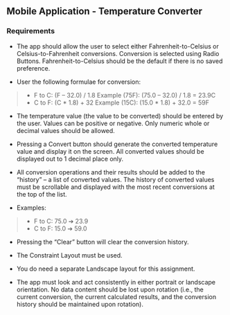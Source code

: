 ## Mobile Application  - Temperature Converter

### Requirements

* The app should allow the user to select either Fahrenheit-to-Celsius or Celsius-to-Fahrenheit conversions. Conversion is selected using Radio Buttons. Fahrenheit-to-Celsius should be the default if there is no saved preference.

* User the following formulae for conversion:
> - F to C: (F – 32.0) / 1.8 Example (75F): (75.0 – 32.0) / 1.8 = 23.9C
> - C to F: (C * 1.8) + 32 Example (15C): (15.0 * 1.8) + 32.0 = 59F

* The temperature value (the value to be converted) should be entered by the user. Values can be positive or negative. Only numeric whole or decimal values should be allowed.

* Pressing a Convert button should generate the converted temperature value and display it on the screen. All converted values should be displayed out to 1 decimal place only.

* All conversion operations and their results should be added to the “history” – a list of converted values. The history of converted values must be scrollable and displayed with the most recent conversions at the top of the list.

* Examples:
> - F to C: 75.0 ➔ 23.9
> - C to F: 15.0 ➔ 59.0

* Pressing the “Clear” button will clear the conversion history.

* The Constraint Layout must be used.

* You do need a separate Landscape layout for this assignment.

* The app must look and act consistently in either portrait or landscape orientation. No data content should be lost upon rotation (i.e., the current conversion, the current calculated results, and the conversion history should be maintained upon rotation).


